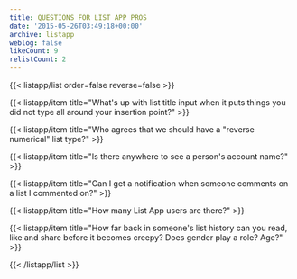 ```yaml
---
title: QUESTIONS FOR LIST APP PROS
date: '2015-05-26T03:49:18+00:00'
archive: listapp
weblog: false
likeCount: 9
relistCount: 2
---
```



{{< listapp/list order=false reverse=false >}}

   {{< listapp/item title="What's up with list title input when it puts things you did not type all around your insertion point?" >}}

   {{< listapp/item title="Who agrees that we should have a \"reverse numerical\" list type?" >}}

   {{< listapp/item title="Is there anywhere to see a person's account name?" >}}

   {{< listapp/item title="Can I get a notification when someone comments on a list I commented on?" >}}

   {{< listapp/item title="How many List App users are there?" >}}

   {{< listapp/item title="How far back in someone's list history can you read, like and share before it becomes creepy? Does gender play a role? Age?" >}}

{{< /listapp/list >}}
